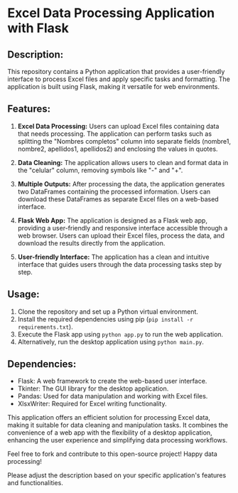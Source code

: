 # Excel Data Processing Application with Flask

## Description:

This repository contains a Python application that provides a user-friendly interface to process Excel files and apply specific tasks and formatting. The application is built using Flask, making it versatile for web environments.

## Features:

1. **Excel Data Processing:** Users can upload Excel files containing data that needs processing. The application can perform tasks such as splitting the "Nombres completos" column into separate fields (nombre1, nombre2, apellidos1, apellidos2) and enclosing the values in quotes.

2. **Data Cleaning:** The application allows users to clean and format data in the "celular" column, removing symbols like "-" and "+".

3. **Multiple Outputs:** After processing the data, the application generates two DataFrames containing the processed information. Users can download these DataFrames as separate Excel files on a web-based interface.

4. **Flask Web App:** The application is designed as a Flask web app, providing a user-friendly and responsive interface accessible through a web browser. Users can upload their Excel files, process the data, and download the results directly from the application.

5. **User-friendly Interface:** The application has a clean and intuitive interface that guides users through the data processing tasks step by step.

## Usage:

1. Clone the repository and set up a Python virtual environment.
2. Install the required dependencies using pip (`pip install -r requirements.txt`).
3. Execute the Flask app using `python app.py` to run the web application.
4. Alternatively, run the desktop application using `python main.py`.

## Dependencies:

- Flask: A web framework to create the web-based user interface.
- Tkinter: The GUI library for the desktop application.
- Pandas: Used for data manipulation and working with Excel files.
- XlsxWriter: Required for Excel writing functionality.

This application offers an efficient solution for processing Excel data, making it suitable for data cleaning and manipulation tasks. It combines the convenience of a web app with the flexibility of a desktop application, enhancing the user experience and simplifying data processing workflows.

Feel free to fork and contribute to this open-source project! Happy data processing!

Please adjust the description based on your specific application's features and functionalities.